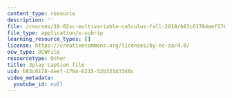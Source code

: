 ```yaml
---
content_type: resource
description: ''
file: /courses/18-02sc-multivariable-calculus-fall-2010/b83c61784eef1764621552b321d3346c_KXof0q88xbg.srt
file_type: application/x-subrip
learning_resource_types: []
license: https://creativecommons.org/licenses/by-nc-sa/4.0/
ocw_type: OCWFile
resourcetype: Other
title: 3play caption file
uid: b83c6178-4eef-1764-6215-52b321d3346c
video_metadata:
  youtube_id: null
---
```

